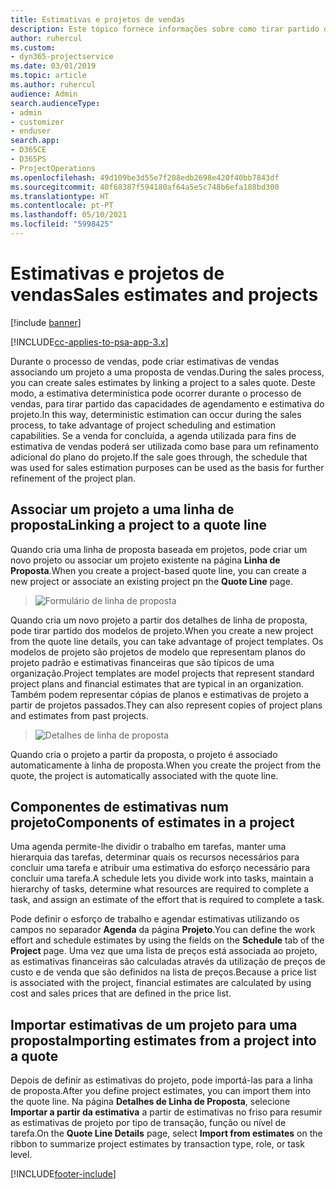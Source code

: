 ```yaml
---
title: Estimativas e projetos de vendas
description: Este tópico fornece informações sobre como tirar partido da agenda e das estimativas no processo de vendas.
author: ruhercul
ms.custom:
- dyn365-projectservice
ms.date: 03/01/2019
ms.topic: article
ms.author: ruhercul
audience: Admin
search.audienceType:
- admin
- customizer
- enduser
search.app:
- D365CE
- D365PS
- ProjectOperations
ms.openlocfilehash: 49d109be3d55e7f208edb2698e420f40bb7843df
ms.sourcegitcommit: 40f68387f594180af64a5e5c748b6efa188bd300
ms.translationtype: HT
ms.contentlocale: pt-PT
ms.lasthandoff: 05/10/2021
ms.locfileid: "5998425"
---
```

# <a name="sales-estimates-and-projects"></a><span data-ttu-id="6289d-103">Estimativas e projetos de vendas</span><span class="sxs-lookup"><span data-stu-id="6289d-103">Sales estimates and projects</span></span>

[!include [banner](../includes/psa-now-project-operations.md)]

[!INCLUDE[cc-applies-to-psa-app-3.x](../includes/cc-applies-to-psa-app-3x.md)]

<span data-ttu-id="6289d-104">Durante o processo de vendas, pode criar estimativas de vendas associando um projeto a uma proposta de vendas.</span><span class="sxs-lookup"><span data-stu-id="6289d-104">During the sales process, you can create sales estimates by linking a project to a sales quote.</span></span> <span data-ttu-id="6289d-105">Deste modo, a estimativa determinística pode ocorrer durante o processo de vendas, para tirar partido das capacidades de agendamento e estimativa do projeto.</span><span class="sxs-lookup"><span data-stu-id="6289d-105">In this way, deterministic estimation can occur during the sales process, to take advantage of project scheduling and estimation capabilities.</span></span> <span data-ttu-id="6289d-106">Se a venda for concluída, a agenda utilizada para fins de estimativa de vendas poderá ser utilizada como base para um refinamento adicional do plano do projeto.</span><span class="sxs-lookup"><span data-stu-id="6289d-106">If the sale goes through, the schedule that was used for sales estimation purposes can be used as the basis for further refinement of the project plan.</span></span>

## <a name="linking-a-project-to-a-quote-line"></a><span data-ttu-id="6289d-107">Associar um projeto a uma linha de proposta</span><span class="sxs-lookup"><span data-stu-id="6289d-107">Linking a project to a quote line</span></span>

<span data-ttu-id="6289d-108">Quando cria uma linha de proposta baseada em projetos, pode criar um novo projeto ou associar um projeto existente na página **Linha de Proposta**.</span><span class="sxs-lookup"><span data-stu-id="6289d-108">When you create a project-based quote line, you can create a new project or associate an existing project pn the **Quote Line** page.</span></span> 

> ![Formulário de linha de proposta](media/project-8.png)
 
<span data-ttu-id="6289d-110">Quando cria um novo projeto a partir dos detalhes de linha de proposta, pode tirar partido dos modelos de projeto.</span><span class="sxs-lookup"><span data-stu-id="6289d-110">When you create a new project from the quote line details, you can take advantage of project templates.</span></span> <span data-ttu-id="6289d-111">Os modelos de projeto são projetos de modelo que representam planos do projeto padrão e estimativas financeiras que são típicos de uma organização.</span><span class="sxs-lookup"><span data-stu-id="6289d-111">Project templates are model projects that represent standard project plans and financial estimates that are typical in an organization.</span></span> <span data-ttu-id="6289d-112">Também podem representar cópias de planos e estimativas de projeto a partir de projetos passados.</span><span class="sxs-lookup"><span data-stu-id="6289d-112">They can also represent copies of project plans and estimates from past projects.</span></span>

> ![Detalhes de linha de proposta](media/project-9.png)
  
<span data-ttu-id="6289d-114">Quando cria o projeto a partir da proposta, o projeto é associado automaticamente à linha de proposta.</span><span class="sxs-lookup"><span data-stu-id="6289d-114">When you create the project from the quote, the project is automatically associated with the quote line.</span></span>

## <a name="components-of-estimates-in-a-project"></a><span data-ttu-id="6289d-115">Componentes de estimativas num projeto</span><span class="sxs-lookup"><span data-stu-id="6289d-115">Components of estimates in a project</span></span>

<span data-ttu-id="6289d-116">Uma agenda permite-lhe dividir o trabalho em tarefas, manter uma hierarquia das tarefas, determinar quais os recursos necessários para concluir uma tarefa e atribuir uma estimativa do esforço necessário para concluir uma tarefa.</span><span class="sxs-lookup"><span data-stu-id="6289d-116">A schedule lets you divide work into tasks, maintain a hierarchy of tasks, determine what resources are required to complete a task, and assign an estimate of the effort that is required to complete a task.</span></span>

<span data-ttu-id="6289d-117">Pode definir o esforço de trabalho e agendar estimativas utilizando os campos no separador **Agenda** da página **Projeto**.</span><span class="sxs-lookup"><span data-stu-id="6289d-117">You can define the work effort and schedule estimates by using the fields on the **Schedule** tab of the **Project** page.</span></span> <span data-ttu-id="6289d-118">Uma vez que uma lista de preços está associada ao projeto, as estimativas financeiras são calculadas através da utilização de preços de custo e de venda que são definidos na lista de preços.</span><span class="sxs-lookup"><span data-stu-id="6289d-118">Because a price list is associated with the project, financial estimates are calculated by using cost and sales prices that are defined in the price list.</span></span>

## <a name="importing-estimates-from-a-project-into-a-quote"></a><span data-ttu-id="6289d-119">Importar estimativas de um projeto para uma proposta</span><span class="sxs-lookup"><span data-stu-id="6289d-119">Importing estimates from a project into a quote</span></span>

<span data-ttu-id="6289d-120">Depois de definir as estimativas do projeto, pode importá-las para a linha de proposta.</span><span class="sxs-lookup"><span data-stu-id="6289d-120">After you define project estimates, you can import them into the quote line.</span></span> <span data-ttu-id="6289d-121">Na página **Detalhes de Linha de Proposta**, selecione **Importar a partir da estimativa** a partir de estimativas no friso para resumir as estimativas de projeto por tipo de transação, função ou nível de tarefa.</span><span class="sxs-lookup"><span data-stu-id="6289d-121">On the **Quote Line Details** page, select **Import from estimates** on the ribbon to summarize project estimates by transaction type, role, or task level.</span></span>


[!INCLUDE[footer-include](../includes/footer-banner.md)]